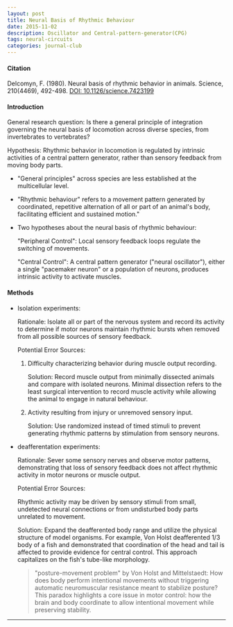 ```yaml
---
layout: post
title: Neural Basis of Rhythmic Behaviour
date: 2015-11-02
description: Oscillator and Central-pattern-generator(CPG)
tags: neural-circuits
categories: journal-club
---
```


#### Citation
Delcomyn, F. (1980). Neural basis of rhythmic behavior in animals. Science, 210(4469), 492-498. [DOI: 10.1126/science.7423199](https://www.science.org/doi/10.1126/science.7423199)

#### Introduction
General research question: Is there a general principle of integration governing the neural basis of locomotion across diverse species, from invertebrates to vertebrates?

Hypothesis: Rhythmic behavior in locomotion is regulated by intrinsic activities of a central pattern generator, rather than sensory feedback from moving body parts.

- "General principles" across species are less established at the multicellular level.

- "Rhythmic behaviour" refers to a movement pattern generated by coordinated, repetitive alternation of all or part of an animal's body, facilitating efficient and sustained motion."

- Two hypotheses about the neural basis of rhythmic behaviour: 

  "Peripheral Control": Local sensory feedback loops regulate the switching of movements.

  "Central Control": A central pattern generator ("neural oscillator"), either a single "pacemaker neuron" or a population of neurons, produces intrinsic activity to activate muscles.

#### Methods
- Isolation experiments:

  Rationale: Isolate all or part of the nervous system and record its activity to determine if motor neurons maintain rhythmic bursts when removed from all possible sources of sensory feedback.

  Potential Error Sources:

  1. Difficulty characterizing behavior during muscle output recording.

      Solution: Record muscle output from minimally dissected animals and compare with isolated neurons. Minimal dissection refers to the least surgical intervention to record muscle activity while allowing the animal to engage in natural behaviour.

  2. Activity resulting from injury or unremoved sensory input.

      Solution: Use randomized instead of timed stimuli to prevent generating rhythmic patterns by stimulation from sensory neurons.

- deafferentation experiments:

  Rationale: Sever some sensory nerves and observe motor patterns, demonstrating that loss of sensory feedback does not affect rhythmic activity in motor neurons or muscle output.

  Potential Error Sources: 
  
    Rhythmic activity may be driven by sensory stimuli from small, undetected neural connections or from undisturbed body parts unrelated to movement.

    Solution: Expand the deafferented body range and utilize the physical structure of model organisms. For example, Von Holst deafferented 1/3 body of a fish and demonstrated that coordination of the head and tail is affected to provide evidence for central control. This approach capitalizes on the fish's tube-like morphology.

    > "posture-movement problem" by Von Holst and Mittelstaedt: How does body perform intentional movements without triggering automatic neuromuscular resistance meant to stabilize posture? This paradox highlights a core issue in motor control: how the brain and body coordinate to allow intentional movement while preserving stability.

<hr>


